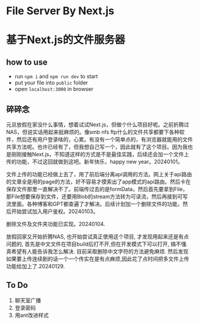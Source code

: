 # File Server By Next.js

# 基于Next.js的文件服务器

## how to use

- run `npm i` and `npm run dev` to start
- put your file into `public` folder
- open `localhost:3000` in browser

## 碎碎念

元旦放假在家没什么事情，想着试试Next.js，但做个什么项目好呢。之前折腾过NAS，但说实话用起来挺麻烦的。像smb nfs ftp什么的文件共享都要下各种软件，然后还有用户登录啥的，心累。有没有一个简单点的，有浏览器就能用的文件共享方法呢。也许已经有了，但我想自己写一个，因此就有了这个项目。因为我也是刚刚接触Next.js，不知道这样的方式是不是最佳实践，后续还会加一个文件上传的功能，不过这回就做到这吧。新年快乐，happy new year。20240101。

文件上传的功能已经做上去了，用了前后端分离api调用的方法。网上关于api路由的文章全是用的page的方法，好不容易才摸索出了app模式的api路由。然后卡在保存文件那里一直解决不了。前端传过去的是formData，然后首先要拿到File，那File想要保存到文件，还要用Blob的stream方法转为可读流，然后再接到可写流里面。各种博客和GPT都查遍了才解决。后续计划加一个删除文件的功能，然后开始尝试加入用户鉴权。20240103。

删除文件及文件夹功能已实现。20240104.

放假回家又开始折腾NAS, 也开始尝试真正使用这个项目, 才发现用起来还是有点问题的, 首先是中文文件在项目build后打不开,但在开发模式下可以打开, 搞不懂. 真希望有人能告诉我怎么解决. 目前采取删除中文字符的方法避免麻烦. 然后发现如果要上传连续剧的话一个一个传实在是有点麻烦,因此花了点时间把多文件上传功能给加上了.20240129.

## To Do

1. 聊天室广播
2. 登录密码
3. 用ant改进样式

